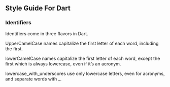 ## Style Guide For Dart

### Identifiers
Identifiers come in three flavors in Dart.

UpperCamelCase names capitalize the first letter of each word, including the first.

lowerCamelCase names capitalize the first letter of each word, except the first which is always lowercase, even if it’s an acronym.

lowercase_with_underscores use only lowercase letters, even for acronyms, and separate words with _.